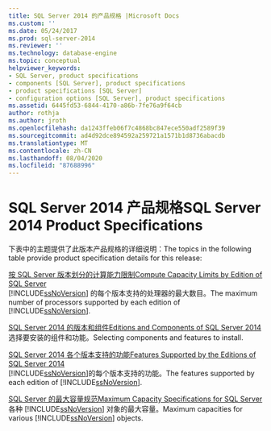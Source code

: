 ```yaml
---
title: SQL Server 2014 的产品规格 |Microsoft Docs
ms.custom: ''
ms.date: 05/24/2017
ms.prod: sql-server-2014
ms.reviewer: ''
ms.technology: database-engine
ms.topic: conceptual
helpviewer_keywords:
- SQL Server, product specifications
- components [SQL Server], product specifications
- product specifications [SQL Server]
- configuration options [SQL Server], product specifications
ms.assetid: 6445fd53-6844-4170-a86b-7fe76a9f64cb
author: rothja
ms.author: jroth
ms.openlocfilehash: da1243ffeb06f7c4868bc847ece550adf2589f39
ms.sourcegitcommit: ad4d92dce894592a259721a1571b1d8736abacdb
ms.translationtype: MT
ms.contentlocale: zh-CN
ms.lasthandoff: 08/04/2020
ms.locfileid: "87688996"
---
```

# <a name="sql-server-2014-product-specifications"></a><span data-ttu-id="6fc43-102">SQL Server 2014 产品规格</span><span class="sxs-lookup"><span data-stu-id="6fc43-102">SQL Server 2014 Product Specifications</span></span>
  <span data-ttu-id="6fc43-103">下表中的主题提供了此版本产品规格的详细说明：</span><span class="sxs-lookup"><span data-stu-id="6fc43-103">The topics in the following table provide product specification details for this release:</span></span>  

<!--
I (GeneMi = MightyPen, 2019-04-20) am replacing this multiValue metadata with the single value 'database-engine'.
'ms.technology' no longer allowed multiple values.  DevO= 1515083.

ms.technology: 
  - "analysis-services"
  - "data-quality-services"
  - "database-engine"
  - "integration-services"
  - "master-data-services"
  - "replication"
  - "reporting-services-native"
  - "reporting-services-sharepoint"

This HTML comment can be erased, if you like.
-->

 [<span data-ttu-id="6fc43-104">按 SQL Server 版本划分的计算能力限制</span><span class="sxs-lookup"><span data-stu-id="6fc43-104">Compute Capacity Limits by Edition of SQL Server</span></span>](../sql-server/compute-capacity-limits-by-edition-of-sql-server.md)  
 <span data-ttu-id="6fc43-105">[!INCLUDE[ssNoVersion](../includes/ssnoversion-md.md)] 的每个版本支持的处理器的最大数目。</span><span class="sxs-lookup"><span data-stu-id="6fc43-105">The maximum number of processors supported by each edition of [!INCLUDE[ssNoVersion](../includes/ssnoversion-md.md)].</span></span>  
  
 [<span data-ttu-id="6fc43-106">SQL Server 2014 的版本和组件</span><span class="sxs-lookup"><span data-stu-id="6fc43-106">Editions and Components of SQL Server 2014</span></span>](../sql-server/editions-and-components-of-sql-server-2016.md)  
 <span data-ttu-id="6fc43-107">选择要安装的组件和功能。</span><span class="sxs-lookup"><span data-stu-id="6fc43-107">Selecting components and features to install.</span></span>  
  
 [<span data-ttu-id="6fc43-108">SQL Server 2014 各个版本支持的功能</span><span class="sxs-lookup"><span data-stu-id="6fc43-108">Features Supported by the Editions of SQL Server 2014</span></span>](../../2014/getting-started/features-supported-by-the-editions-of-sql-server-2014.md)  
 <span data-ttu-id="6fc43-109">[!INCLUDE[ssNoVersion](../includes/ssnoversion-md.md)]的每个版本支持的功能。</span><span class="sxs-lookup"><span data-stu-id="6fc43-109">The features supported by each edition of [!INCLUDE[ssNoVersion](../includes/ssnoversion-md.md)].</span></span>  
  
 [<span data-ttu-id="6fc43-110">SQL Server 的最大容量规范</span><span class="sxs-lookup"><span data-stu-id="6fc43-110">Maximum Capacity Specifications for SQL Server</span></span>](../sql-server/maximum-capacity-specifications-for-sql-server.md)  
 <span data-ttu-id="6fc43-111">各种 [!INCLUDE[ssNoVersion](../includes/ssnoversion-md.md)] 对象的最大容量。</span><span class="sxs-lookup"><span data-stu-id="6fc43-111">Maximum capacities for various [!INCLUDE[ssNoVersion](../includes/ssnoversion-md.md)] objects.</span></span>  
  
  

